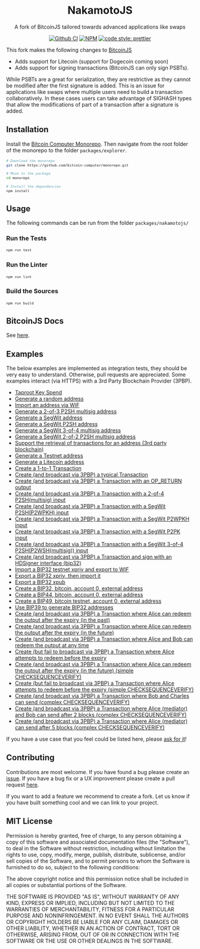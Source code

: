 <div align="center">
  <h1>NakamotoJS</h1>
  <p>
    A fork of BitcoinJS tailored towards advanced applications like swaps
  </p>
</div>

<div align="center">

  <a href="">[![Github CI](https://github.com/bitcoinjs/bitcoinjs-lib/actions/workflows/main_ci.yml/badge.svg)](https://github.com/bitcoinjs/bitcoinjs-lib/actions/workflows/main_ci.yml)</a>
  <a href="">![NPM](https://img.shields.io/npm/v/@bitcoin-computer/nakamotojs.svg)</a>
  <a href="">[![code style: prettier](https://img.shields.io/badge/code_style-prettier-ff69b4.svg?style=flat-square)](https://github.com/prettier/prettier)</a>

</div>

This fork makes the following changes to <a href="https://github.com/bitcoinjs/bitcoinjs-lib/" target="_blank">BitcoinJS</a>
* Adds support for Litecoin (support for Dogecoin coming soon)
* Adds support for signing transactions (BitcoinJS can only sign PSBTs).

While PSBTs are a great for serialization, they are restrictive as they cannot be modified after the first signature is added. This is an issue for applications like swaps where multiple users need to build a transaction collaboratively. In these cases users can take advantage of SIGHASH types that allow the modifications of part of a transaction after a signature is added.

## Installation

Install the [Bitcoin Computer Monorepo](https://github.com/bitcoin-computer/monorepo). Then navigate from the root folder of the monorepo to the folder ``packages/explorer``.

<font size=1>

```sh
# Download the monorepo
git clone https://github.com/bitcoin-computer/monorepo.git

# Move to the package
cd monorepo

# Install the dependencies
npm install
```

</font>

## Usage

The following commands can be run from the folder `packages/nakamotojs/`

### Run the Tests

<font size=1>

```bash
npm run test
```

</font>

### Run the Linter

<font size=1>

```bash
npm run lint
```

</font>

### Build the Sources

<font size=1>

```bash
npm run build
```

</font>


## BitcoinJS Docs

See [here](https://github.com/bitcoinjs/bitcoinjs-lib).

## Examples

The below examples are implemented as integration tests, they should be very easy to understand.
Otherwise, pull requests are appreciated.
Some examples interact (via HTTPS) with a 3rd Party Blockchain Provider (3PBP).

- [Taproot Key Spend](https://github.com/bitcoin-computer/monorepo/blob/main/packages/nakamotojs/test/integration/taproot.spec.ts)
- [Generate a random address](https://github.com/bitcoin-computer/monorepo/blob/main/packages/nakamotojs/test/integration/addresses.spec.ts)
- [Import an address via WIF](https://github.com/bitcoin-computer/monorepo/blob/main/packages/nakamotojs/test/integration/addresses.spec.ts)
- [Generate a 2-of-3 P2SH multisig address](https://github.com/bitcoin-computer/monorepo/blob/main/packages/nakamotojs/test/integration/addresses.spec.ts)
- [Generate a SegWit address](https://github.com/bitcoin-computer/monorepo/blob/main/packages/nakamotojs/test/integration/addresses.spec.ts)
- [Generate a SegWit P2SH address](https://github.com/bitcoin-computer/monorepo/blob/main/packages/nakamotojs/test/integration/addresses.spec.ts)
- [Generate a SegWit 3-of-4 multisig address](https://github.com/bitcoin-computer/monorepo/blob/main/packages/nakamotojs/test/integration/addresses.spec.ts)
- [Generate a SegWit 2-of-2 P2SH multisig address](https://github.com/bitcoin-computer/monorepo/blob/main/packages/nakamotojs/test/integration/addresses.spec.ts)
- [Support the retrieval of transactions for an address (3rd party blockchain)](https://github.com/bitcoin-computer/monorepo/blob/main/packages/nakamotojs/test/integration/addresses.spec.ts)
- [Generate a Testnet address](https://github.com/bitcoin-computer/monorepo/blob/main/packages/nakamotojs/test/integration/addresses.spec.ts)
- [Generate a Litecoin address](https://github.com/bitcoin-computer/monorepo/blob/main/packages/nakamotojs/test/integration/addresses.spec.ts)
- [Create a 1-to-1 Transaction](https://github.com/bitcoin-computer/monorepo/blob/main/packages/nakamotojs/test/integration/transactions.spec.ts)
- [Create (and broadcast via 3PBP) a typical Transaction](https://github.com/bitcoin-computer/monorepo/blob/main/packages/nakamotojs/test/integration/transactions.spec.ts)
- [Create (and broadcast via 3PBP) a Transaction with an OP_RETURN output](https://github.com/bitcoin-computer/monorepo/blob/main/packages/nakamotojs/test/integration/transactions.spec.ts)
- [Create (and broadcast via 3PBP) a Transaction with a 2-of-4 P2SH(multisig) input](https://github.com/bitcoin-computer/monorepo/blob/main/packages/nakamotojs/test/integration/transactions.spec.ts)
- [Create (and broadcast via 3PBP) a Transaction with a SegWit P2SH(P2WPKH) input](https://github.com/bitcoin-computer/monorepo/blob/main/packages/nakamotojs/test/integration/transactions.spec.ts)
- [Create (and broadcast via 3PBP) a Transaction with a SegWit P2WPKH input](https://github.com/bitcoin-computer/monorepo/blob/main/packages/nakamotojs/test/integration/transactions.spec.ts)
- [Create (and broadcast via 3PBP) a Transaction with a SegWit P2PK input](https://github.com/bitcoin-computer/monorepo/blob/main/packages/nakamotojs/test/integration/transactions.spec.ts)
- [Create (and broadcast via 3PBP) a Transaction with a SegWit 3-of-4 P2SH(P2WSH(multisig)) input](https://github.com/bitcoin-computer/monorepo/blob/main/packages/nakamotojs/test/integration/transactions.spec.ts)
- [Create (and broadcast via 3PBP) a Transaction and sign with an HDSigner interface (bip32)](https://github.com/bitcoin-computer/monorepo/blob/main/packages/nakamotojs/test/integration/transactions.spec.ts)
- [Import a BIP32 testnet xpriv and export to WIF](https://github.com/bitcoin-computer/monorepo/blob/main/packages/nakamotojs/test/integration/bip32.spec.ts)
- [Export a BIP32 xpriv, then import it](https://github.com/bitcoin-computer/monorepo/blob/main/packages/nakamotojs/test/integration/bip32.spec.ts)
- [Export a BIP32 xpub](https://github.com/bitcoin-computer/monorepo/blob/main/packages/nakamotojs/test/integration/bip32.spec.ts)
- [Create a BIP32, bitcoin, account 0, external address](https://github.com/bitcoin-computer/monorepo/blob/main/packages/nakamotojs/test/integration/bip32.spec.ts)
- [Create a BIP44, bitcoin, account 0, external address](https://github.com/bitcoin-computer/monorepo/blob/main/packages/nakamotojs/test/integration/bip32.spec.ts)
- [Create a BIP49, bitcoin testnet, account 0, external address](https://github.com/bitcoin-computer/monorepo/blob/main/packages/nakamotojs/test/integration/bip32.spec.ts)
- [Use BIP39 to generate BIP32 addresses](https://github.com/bitcoin-computer/monorepo/blob/main/packages/nakamotojs/test/integration/bip32.spec.ts)
- [Create (and broadcast via 3PBP) a Transaction where Alice can redeem the output after the expiry (in the past)](https://github.com/bitcoin-computer/monorepo/blob/main/packages/nakamotojs/test/integration/cltv.spec.ts)
- [Create (and broadcast via 3PBP) a Transaction where Alice can redeem the output after the expiry (in the future)](https://github.com/bitcoin-computer/monorepo/blob/main/packages/nakamotojs/test/integration/cltv.spec.ts)
- [Create (and broadcast via 3PBP) a Transaction where Alice and Bob can redeem the output at any time](https://github.com/bitcoin-computer/monorepo/blob/main/packages/nakamotojs/test/integration/cltv.spec.ts)
- [Create (but fail to broadcast via 3PBP) a Transaction where Alice attempts to redeem before the expiry](https://github.com/bitcoin-computer/monorepo/blob/main/packages/nakamotojs/test/integration/cltv.spec.ts)
- [Create (and broadcast via 3PBP) a Transaction where Alice can redeem the output after the expiry (in the future) (simple CHECKSEQUENCEVERIFY)](https://github.com/bitcoin-computer/monorepo/blob/main/packages/nakamotojs/test/integration/csv.spec.ts)
- [Create (but fail to broadcast via 3PBP) a Transaction where Alice attempts to redeem before the expiry (simple CHECKSEQUENCEVERIFY)](https://github.com/bitcoin-computer/monorepo/blob/main/packages/nakamotojs/test/integration/csv.spec.ts)
- [Create (and broadcast via 3PBP) a Transaction where Bob and Charles can send (complex CHECKSEQUENCEVERIFY)](https://github.com/bitcoin-computer/monorepo/blob/main/packages/nakamotojs/test/integration/csv.spec.ts)
- [Create (and broadcast via 3PBP) a Transaction where Alice (mediator) and Bob can send after 2 blocks (complex CHECKSEQUENCEVERIFY)](https://github.com/bitcoin-computer/monorepo/blob/main/packages/nakamotojs/test/integration/csv.spec.ts)
- [Create (and broadcast via 3PBP) a Transaction where Alice (mediator) can send after 5 blocks (complex CHECKSEQUENCEVERIFY)](https://github.com/bitcoin-computer/monorepo/blob/main/packages/nakamotojs/test/integration/csv.spec.ts)

If you have a use case that you feel could be listed here, please [ask for it](https://github.com/bitcoinjs/bitcoinjs-lib/issues/new)!

## Contributing

Contributions are most welcome. If you have found a bug please create an [issue](https://github.com/bitcoin-computer/monorepo/issues). If you have a bug fix or a UX improvement please create a pull request [here](https://github.com/bitcoin-computer/monorepo/pulls).

If you want to add a feature we recommend to create a fork. Let us know if you have built something cool and we can link to your project.

## MIT License

Permission is hereby granted, free of charge, to any person obtaining a copy of this software and associated documentation files (the "Software"), to deal in the Software without restriction, including without limitation the rights to use, copy, modify, merge, publish, distribute, sublicense, and/or sell copies of the Software, and to permit persons to whom the Software is furnished to do so, subject to the following conditions:

The above copyright notice and this permission notice shall be included in all copies or substantial portions of the Software.

THE SOFTWARE IS PROVIDED "AS IS", WITHOUT WARRANTY OF ANY KIND, EXPRESS OR IMPLIED, INCLUDING BUT NOT LIMITED TO THE WARRANTIES OF MERCHANTABILITY, FITNESS FOR A PARTICULAR PURPOSE AND NONINFRINGEMENT. IN NO EVENT SHALL THE AUTHORS OR COPYRIGHT HOLDERS BE LIABLE FOR ANY CLAIM, DAMAGES OR OTHER LIABILITY, WHETHER IN AN ACTION OF CONTRACT, TORT OR OTHERWISE, ARISING FROM, OUT OF OR IN CONNECTION WITH THE SOFTWARE OR THE USE OR OTHER DEALINGS IN THE SOFTWARE.

[node]: https://github.com/bitcoin-computer/monorepo/tree/main/packages/node

